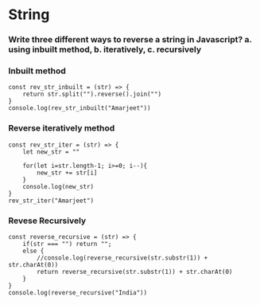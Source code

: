 # String 

### Write three different ways to reverse a string in Javascript? a. using inbuilt method, b. iteratively, c. recursively

### Inbuilt method

```
const rev_str_inbuilt = (str) => {
    return str.split("").reverse().join("")
}
console.log(rev_str_inbuilt("Amarjeet"))
```

### Reverse iteratively method
```
const rev_str_iter = (str) => {
    let new_str = ""

    for(let i=str.length-1; i>=0; i--){
        new_str += str[i]
    }
    console.log(new_str)
}
rev_str_iter("Amarjeet")
```

### Revese Recursively
```
const reverse_recursive = (str) => {
    if(str === "") return "";
    else {
        //console.log(reverse_recursive(str.substr(1)) + str.charAt(0))
        return reverse_recursive(str.substr(1)) + str.charAt(0)
    }
}
console.log(reverse_recursive("India"))
```
